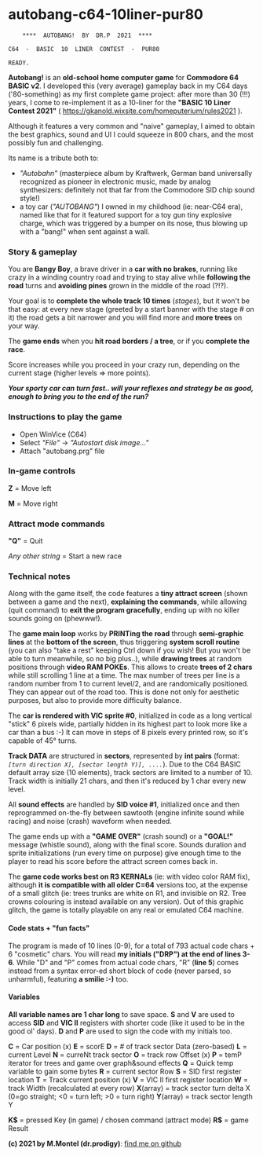 
# autobang-c64-10liner-pur80

        ****  AUTOBANG!  BY  DR.P  2021  ****    
           
    C64  -  BASIC  10  LINER  CONTEST  -  PUR80  
    
    READY.
    
**Autobang!** is an **old-school home computer game** for **Commodore 64 BASIC v2**. I developed this (very average) gameplay back in my C64 days ('80-something) as my first complete game project: after more than 30 (!!!) years, I come to re-implement it as a 10-liner for the **"BASIC 10 Liner Contest 2021"** ( https://gkanold.wixsite.com/homeputerium/rules2021 ).

Although it features a very common and "naive" gameplay, I aimed to obtain the best graphics, sound and UI I could squeeze in 800 chars, and the most possibly fun and challenging.

Its name is a tribute both to:
 - *"Autobahn"* (masterpiece album by Kraftwerk, German band universally recognized as pioneer in electronic music, made by analog synthesizers: definitely not that far from the Commodore SID chip sound style!)
 - a toy car (*"AUTOBANG"*) I owned in my childhood (ie: near-C64 era), named like that for it featured support for a toy gun tiny explosive charge, which was triggered by a bumper on its nose, thus blowing up with a "bang!" when sent against a wall.

### Story & gameplay
You are **Bangy Boy**, a brave driver in a **car with no brakes**, running like crazy in a winding country road and trying to stay alive while **following the road** turns and **avoiding pines** grown in the middle of the road (?!?).

Your goal is to **complete the whole track 10 times** (*stages*), but it won't be that easy: at every new stage (greeted by a start banner with the stage # on it) the road gets a bit narrower and you will find more and **more trees** on your way.

The **game ends** when you **hit road borders / a tree**, or if you **complete the race**.

Score increases while you proceed in your crazy run, depending on the current stage (higher levels => more points).

***Your sporty car can turn fast.. will your reflexes and strategy be as good, enough to bring you to the end of the run?***

### Instructions to play the game
- Open WinVice (C64)
- Select *"File"* -> *"Autostart disk image..."*
- Attach "autobang.prg" file

### In-game controls
**Z** = Move left

**M** = Move right

### Attract mode commands
**"Q"** = Quit

*Any other string* = Start a new race

###  Technical notes
Along with the game itself, the code features a **tiny attract screen** (shown between a game and the next), **explaining the commands**, while allowing (quit command) to **exit the program gracefully**, ending up with no killer sounds going on (phewww!).

The **game main loop** works by **PRINTing the road** through **semi-graphic lines** at the **bottom of the screen**, thus triggering **system scroll routine** (you can also "take a rest" keeping Ctrl down if you wish! But you won't be able to turn meanwhile, so no big plus..), while **drawing trees** at random positions through **video RAM POKEs**.
This allows to create **trees of 2 chars** while still scrolling 1 line at a time. 
The max number of trees per line is a random number from 1 to current level/2, and are randomically positioned.
They can appear out of the road too. This is done not only for aesthetic purposes, but also to provide more difficulty balance. 

The **car is rendered with VIC sprite #0**, initialized in code as a long vertical "stick" 6 pixels wide, partially hidden in its highest part to look more like a car than a bus :-)
It can move in steps of 8 pixels every printed row, so it's capable of 45° turns. 

**Track DATA** are structured in **sectors**, represented by **int pairs** (format: *`[turn direction X], [sector length Y)], ....`*). Due to the C64 BASIC default array size (10 elements), track sectors are limited to a number of 10.
Track width is initially 21 chars, and then it's reduced by 1 char every new level. 

All **sound effects** are handled by **SID voice #1**, initialized once and then reprogrammed on-the-fly between sawtooth (engine infinite sound while racing) and noise (crash) waveform when needed.

The game ends up with a **"GAME OVER"** (crash sound) or a **"GOAL!"** message (whistle sound), along with the final score.
Sounds duration and sprite initializations (run every time on purpose) give enough time to the player to read his score before the attract screen comes back in.

The **game code works best on R3 KERNALs** (ie: with video color RAM fix), although **it is compatible with all older C=64** versions too, at the expense of a small glitch (ie: trees trunks are white on R1, and invisible on R2. Tree crowns colouring is instead available on any version). Out of this graphic glitch, the game is totally playable on any real or emulated C64 machine.

#### Code stats + "fun facts"
The program is made of 10 lines (0-9), for a total of 793 actual code chars + 6 "cosmetic" chars.
You will read **my initials ("DRP") at the end of lines 3-6**. While "D" and "P" comes from actual code chars, "R" (**line 5**) comes instead from a syntax error-ed short block of code (never parsed, so unharmful), featuring **a smilie :-)** too.

#### Variables

**All variable names are 1 char long** to save space. **S** and **V** are used to access **SID** and **VIC II** registers with shorter code (like it used to be in the good ol' days). **D** and **P** are used to sign the code with my initials too.

**C** = Car position (x)
**E** = scorE
**D** = # of track sector Data (zero-based)
**L** = current Level
**N** = curreNt track sector
**O** = track row Offset (x)
**P** = temP iterator for trees and game over graph&sound effects
**Q** = Quick temp variable to gain some bytes
**R** = current sector Row
**S** = SID first register location
**T** = Track current position (x)
**V** = VIC II first register location
**W** = track Width (recalculated at every row)
**X**(array) = track sector turn delta X (0=go straight; <0 = turn left; >0 = turn right)
**Y**(array) = track sector length Y

**K\$** = pressed Key (in game) / chosen command (attract mode)
**R\$** = game Result

**(c) 2021 by M.Montel (dr.prodigy)**: [find me on github](https://github.com/dr-prodigy/)
